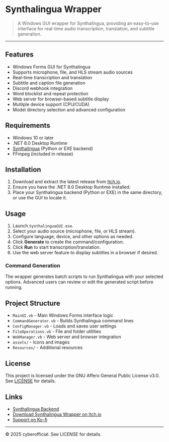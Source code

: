 # Synthalingua Wrapper

> A Windows GUI wrapper for Synthalingua, providing an easy-to-use interface for real-time audio transcription, translation, and subtitle generation.

---

## Features
- Windows Forms GUI for Synthalingua
- Supports microphone, file, and HLS stream audio sources
- Real-time transcription and translation
- Subtitle and caption file generation
- Discord webhook integration
- Word blocklist and repeat protection
- Web server for browser-based subtitle display
- Multiple device support (CPU/CUDA)
- Model directory selection and advanced configuration

## Requirements
- Windows 10 or later
- .NET 8.0 Desktop Runtime
- [Synthalingua](https://github.com/cyberofficial/Synthalingua) (Python or EXE backend)
- FFmpeg (included in release)

## Installation
1. Download and extract the latest release from [Itch.io](https://cyberofficial.itch.io/synthalingua).
2. Ensure you have the .NET 8.0 Desktop Runtime installed.
3. Place your Synthalingua backend (Python or EXE) in the same directory, or use the GUI to locate it.

## Usage
1. Launch `SynthalinguaGUI.exe`.
2. Select your audio source (microphone, file, or HLS stream).
3. Configure language, device, and other options as needed.
4. Click **Generate** to create the command/configuration.
5. Click **Run** to start transcription/translation.
6. Use the web server feature to display subtitles in a browser if desired.

### Command Generation
The wrapper generates batch scripts to run Synthalingua with your selected options. Advanced users can review or edit the generated script before running.

## Project Structure
- `MainUI.vb` - Main Windows Forms interface logic
- `CommandGenerator.vb` - Builds Synthalingua command lines
- `ConfigManager.vb` - Loads and saves user settings
- `FileOperations.vb` - File and folder utilities
- `WebManager.vb` - Web server and browser integration
- `assets/` - Icons and images
- `Resources/` - Additional resources

## License
This project is licensed under the GNU Affero General Public License v3.0. See [LICENSE](LICENSE) for details.

## Links
- [Synthalingua Backend](https://github.com/cyberofficial/Synthalingua)
- [Download Synthalingua Wrapper on Itch.io](https://cyberofficial.itch.io/synthalingua)
- [Support on Ko-fi](https://ko-fi.com/cyberofficial)

---

© 2025 cyberofficial. See LICENSE for details.
